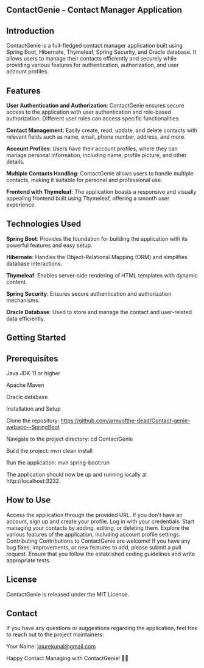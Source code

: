 ## ContactGenie - Contact Manager Application

## Introduction
ContactGenie is a full-fledged contact manager application built using Spring Boot, Hibernate, Thymeleaf, Spring Security, and Oracle database. It allows users to manage their contacts efficiently and securely while providing various features for authentication, authorization, and user account profiles.

## Features
****User Authentication and Authorization****: ContactGenie ensures secure access to the application with user authentication and role-based authorization. Different user roles can access specific functionalities.

****Contact Management****: Easily create, read, update, and delete contacts with relevant fields such as name, email, phone number, address, and more.

****Account Profiles****: Users have their account profiles, where they can manage personal information, including name, profile picture, and other details.

****Multiple Contacts Handling****: ContactGenie allows users to handle multiple contacts, making it suitable for personal and professional use.

****Frontend with Thymeleaf****: The application boasts a responsive and visually appealing frontend built using Thymeleaf, offering a smooth user experience.

## Technologies Used
****Spring Boot****: Provides the foundation for building the application with its powerful features and easy setup.

****Hibernate****: Handles the Object-Relational Mapping (ORM) and simplifies database interactions.

****Thymeleaf****: Enables server-side rendering of HTML templates with dynamic content.

****Spring Security****: Ensures secure authentication and authorization mechanisms.

****Oracle Database****: Used to store and manage the contact and user-related data efficiently.

## Getting Started
## Prerequisites
Java JDK 11 or higher

Apache Maven

Oracle database 

Installation and Setup

Clone the repository: https://github.com/armyofthe-dead/Contact-genie-webapp--SpringBoot

Navigate to the project directory: cd ContactGenie

Build the project: mvn clean install

Run the application: mvn spring-boot:run

The application should now be up and running locally at http://localhost:3232.

## How to Use
Access the application through the provided URL.
If you don't have an account, sign up and create your profile.
Log in with your credentials.
Start managing your contacts by adding, editing, or deleting them.
Explore the various features of the application, including account profile settings.
Contributing
Contributions to ContactGenie are welcome! If you have any bug fixes, improvements, or new features to add, please submit a pull request. Ensure that you follow the established coding guidelines and write appropriate tests.

## License
ContactGenie is released under the MIT License.

## Contact
If you have any questions or suggestions regarding the application, feel free to reach out to the project maintainers:

Your Name: jajurekunal@gmail.com

Happy Contact Managing with ContactGenie! 🧞‍♂️
